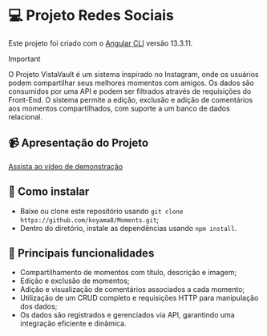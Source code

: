 # 💻 Projeto Redes Sociais

Este projeto foi criado com o [Angular CLI](https://github.com/angular/angular-cli) versão 13.3.11.

> [!IMPORTANT]
> O Projeto VistaVault é um sistema inspirado no Instagram, onde os usuários podem compartilhar seus melhores momentos com amigos. Os dados são consumidos por uma API e podem ser filtrados através de requisições do Front-End. O sistema permite a edição, exclusão e adição de comentários aos momentos compartilhados, com suporte a um banco de dados relacional.

## 📹 Apresentação do Projeto

[Assista ao vídeo de demonstração](https://drive.google.com/file/d/1bhojVrJQf6ajFt8_hdJXLfvE2ejpNy2l/view?usp=sharing)

## 🚀 Como instalar

- Baixe ou clone este repositório usando `git clone https://github.com/koyama8/Moments.git`;
- Dentro do diretório, instale as dependências usando `npm install`.

## 📜 Principais funcionalidades

- Compartilhamento de momentos com título, descrição e imagem;
- Edição e exclusão de momentos;
- Adição e visualização de comentários associados a cada momento;
- Utilização de um CRUD completo e requisições HTTP para manipulação dos dados;
- Os dados são registrados e gerenciados via API, garantindo uma integração eficiente e dinâmica.
